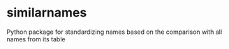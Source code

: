 # similarnames
Python package for standardizing names based on the comparison with all names from its table 
